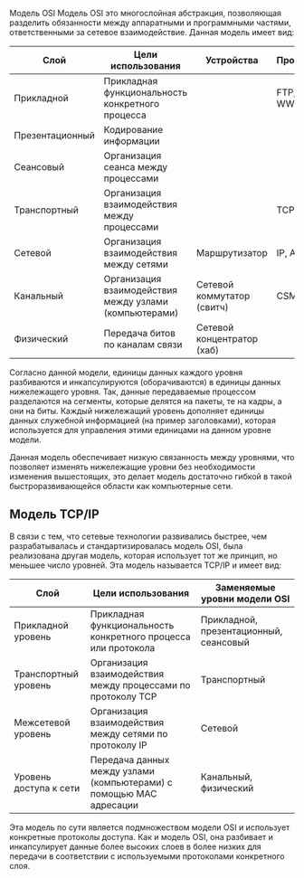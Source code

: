 Модель OSI
Модель OSI это многослойная абстракция, позволяющая разделить обязанности между аппаратными и программными частями, ответственными за сетевое взаимодействие. Данная модель имеет вид:

|      Слой      |                    Цели использования                  |         Устройства        |       Протоколы       |Единицы данных|
|----------------|--------------------------------------------------------|---------------------------|-----------------------|--------------|
|Прикладной      |Прикладная функциональность конкретного процесса        |                           |FTP, SMTP, WWW, ...    |Данные        |
|Презентационный |Кодирование информации                                  |                           |                       |Данные        |
|Сеансовый       |Организация сеанса между процессами                     |                           |                       |Данные        |
|Транспортный    |Организация взаимодействия между процессами             |                           |TCP, UDP               |Сегменты      |
|Сетевой         |Организация взаимодействия между сетями                 |Маршрутизатор              |IP, ARP, RIP           |Пакеты        |
|Канальный       |Организация взаимодействия между узлами (компьютерами)  |Сетевой коммутатор (свитч) |CSMA/CD                |Кадры         |
|Физический      |Передача битов по каналам связи                         |Сетевой концентратор (хаб) |                       |Биты          |

Согласно данной модели, единицы данных каждого уровня разбиваются и инкапсулируются (оборачиваются) в единицы данных нижележащего уровня. Так, данные передаваемые процессом разделаются на сегменты, которые делятся на пакеты, те на кадры, а они на биты. Каждый нижележащий уровень дополняет единицы данных служебной информацией (на пример заголовками), которая используется для управления этими единицами на данном уровне модели.

Данная модель обеспечивает низкую связанность между уровнями, что позволяет изменять нижележащие уровни без необходимости изменения вышестоящих, это делает модель достаточно гибкой в такой быстроразвивающейся области как компьютерные сети.

Модель TCP/IP
-------------

В связи с тем, что сетевые технологии развивались быстрее, чем разрабатывалась и стандартизировалась модель OSI, была реализована другая модель, которая использует тот же принцип, но меньшее число уровней. Эта модель называется TCP/IP и имеет вид:

|          Слой         |                         Цели использования                         |     Заменяемые уровни модели OSI      |
|-----------------------|--------------------------------------------------------------------|---------------------------------------|
|Прикладной уровень     |Прикладная функциональность конкретного процесса или протокола      |Прикладной, презентационный, сеансовый |
|Транспортный уровень   |Организация взаимодействия между процессами по протоколу TCP        |Транспортный                           |
|Межсетевой уровень     |Организация взаимодействия между сетями по протоколу IP             |Сетевой                                |
|Уровень доступа к сети |Передача данных между узлами (компьютерами) с помощью MAC адресации |Канальный, физический                  |

Эта модель по сути является подмножеством модели OSI и использует конкретные протоколы доступа. Как и модель OSI, она разбивает и инкапсулирует данные более высоких слоев в более низких для передачи в соответствии с используемыми протоколами конкретного слоя.

